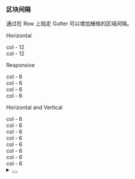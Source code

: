 ### 区块间隔

通过在 <yc-tag>Row</yc-tag> 上指定 <yc-tag>Gutter</yc-tag> 可以增加栅格的区域间隔。

<div class="cell-demo vp-raw">
 <div>
    <p>Horizontal</p>
    <yc-row class="grid-demo" :gutter="24">
      <yc-col :span="12">
        <div>col - 12</div>
      </yc-col>
      <yc-col :span="12">
        <div>col - 12</div>
      </yc-col>
    </yc-row>
    <p>Responsive</p>
    <yc-row class="grid-demo" :gutter="{ md: 8, lg: 24, xl: 32 }">
      <yc-col :span="6">
        <div>col - 6</div>
      </yc-col>
      <yc-col :span="6">
        <div>col - 6</div>
      </yc-col>
      <yc-col :span="6">
        <div>col - 6</div>
      </yc-col>
      <yc-col :span="6">
        <div>col - 6</div>
      </yc-col>
    </yc-row>
    <p>Horizontal and Vertical</p>
    <yc-row class="grid-demo" :gutter="[24, 12]">
      <yc-col :span="6">
        <div>col - 6</div>
      </yc-col>
      <yc-col :span="6">
        <div>col - 6</div>
      </yc-col>
      <yc-col :span="6">
        <div>col - 6</div>
      </yc-col>
      <yc-col :span="6">
        <div>col - 6</div>
      </yc-col>
      <yc-col :span="6">
        <div>col - 6</div>
      </yc-col>
      <yc-col :span="6">
        <div>col - 6</div>
      </yc-col>
      <yc-col :span="6">
        <div>col - 6</div>
      </yc-col>
      <yc-col :span="6">
        <div>col - 6</div>
      </yc-col>
    </yc-row>
  </div>
</div>

<style scoped>
.grid-demo .yc-col {
  height: 48px;
  color: var(--color-white);
}
.grid-demo .yc-col > div {
  display: flex;
  align-items: center;
  justify-content: center;
  height: 100%;
}
.grid-demo .yc-col:nth-child(2n) > div {
  background-color: rgba(var(--arcoblue-6), 0.9);
}
.grid-demo .yc-col:nth-child(2n + 1) > div {
  background-color: var(--color-primary-light-4);
}
</style>

<details>
<summary>
 <button class="code-btn"  >
    <icon-code />
 </button>
</summary>

```vue
<template>
  <div>
    <p>Horizontal</p>
    <yc-row
      class="grid-demo"
      :gutter="24">
      <yc-col :span="12">
        <div>col - 12</div>
      </yc-col>
      <yc-col :span="12">
        <div>col - 12</div>
      </yc-col>
    </yc-row>
    <p>Responsive</p>
    <yc-row
      class="grid-demo"
      :gutter="{ md: 8, lg: 24, xl: 32 }">
      <yc-col :span="6">
        <div>col - 6</div>
      </yc-col>
      <yc-col :span="6">
        <div>col - 6</div>
      </yc-col>
      <yc-col :span="6">
        <div>col - 6</div>
      </yc-col>
      <yc-col :span="6">
        <div>col - 6</div>
      </yc-col>
    </yc-row>
    <p>Horizontal and Vertical</p>
    <yc-row
      class="grid-demo"
      :gutter="[24, 12]">
      <yc-col :span="6">
        <div>col - 6</div>
      </yc-col>
      <yc-col :span="6">
        <div>col - 6</div>
      </yc-col>
      <yc-col :span="6">
        <div>col - 6</div>
      </yc-col>
      <yc-col :span="6">
        <div>col - 6</div>
      </yc-col>
      <yc-col :span="6">
        <div>col - 6</div>
      </yc-col>
      <yc-col :span="6">
        <div>col - 6</div>
      </yc-col>
      <yc-col :span="6">
        <div>col - 6</div>
      </yc-col>
      <yc-col :span="6">
        <div>col - 6</div>
      </yc-col>
    </yc-row>
  </div>
</template>

<style scoped>
.grid-demo .yc-col {
  height: 48px;
  color: var(--color-white);
}
.grid-demo .yc-col > div {
  display: flex;
  align-items: center;
  justify-content: center;
  height: 100%;
}
.grid-demo .yc-col:nth-child(2n) > div {
  background-color: rgba(var(--arcoblue-6), 0.9);
}
.grid-demo .yc-col:nth-child(2n + 1) > div {
  background-color: var(--color-primary-light-4);
}
</style>
```

</details>
